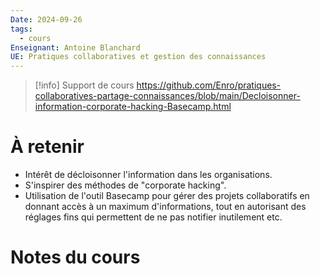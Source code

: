 ```yaml
---
Date: 2024-09-26
tags:
  - cours
Enseignant: Antoine Blanchard
UE: Pratiques collaboratives et gestion des connaissances
---
```

> [!info] Support de cours
> https://github.com/Enro/pratiques-collaboratives-partage-connaissances/blob/main/Decloisonner-information-corporate-hacking-Basecamp.html

# À retenir

- Intérêt de décloisonner l'information dans les organisations. 
- S'inspirer des méthodes de "corporate hacking". 
- Utilisation de l'outil Basecamp pour gérer des projets collaboratifs en donnant accès à un maximum d'informations, tout en autorisant des réglages fins qui permettent de ne pas notifier inutilement etc.

# Notes du cours 